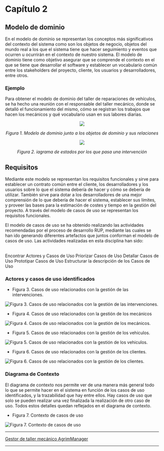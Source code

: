 # Capítulo 2

## Modelo de dominio
En el modelo de dominio se representan los conceptos más significativos del contexto del sistema como son los objetos de negocio, objetos del mundo real a los que el sistema tiene que hacer seguimiento y eventos que ocurren u ocurrirán en el contexto de nuestro sistema. El modelo de dominio tiene como objetivo asegurar que se comprende el contexto en el que se tiene que desarrollar el software y establecer un vocabulario común entre los stakeholders del proyecto, cliente, los usuarios y desarrolladores, entre otros.

### Ejemplo
Para obtener el modelo de dominio del taller de reparaciones de vehículos, se ha hecho una reunión con el responsable del taller mecánico, donde se detalló el funcionamiento del mismo, cómo se registran los trabajos que hacen los mecánicos y qué vocabulario usan en sus labores diarias.

<p align="center">
  <img src="https://user-images.githubusercontent.com/22343642/226901522-95543eba-9204-4cbf-8344-11fc196ed6c0.png" />
</p>
<div align="center">
  <em>Figura 1. Modelo de dominio junto a los objetos de dominio y sus relaciones</em>
</div>

<p align="center">
  <img src="https://user-images.githubusercontent.com/22343642/226903056-48c5bc17-cba7-4fd3-88c9-a40d23616af1.png" />
</p>
<div align="center">
  <em>Figura 2. iagrama de estados por los que pasa una intervención</em>
</div>

## Requisitos
Mediante este modelo se representan los requisitos funcionales y sirve para establecer un contrato común entre el cliente, los desarrolladores y los usuarios sobre lo que el sistema debería de hacer y cómo se debería de utilizar. También sirve para dotar a los desarrolladores de una mejor comprensión de lo que debería de hacer el sistema, establecer sus límites, y proveer las bases para la estimación de costes y tiempo en la gestión del proyecto. A través del modelo de casos de uso se representan los requisitos funcionales.

El modelo de casos de uso se ha obtenido realizando las actividades recomendadas por el proceso de desarrollo RUP, mediante las cuales se han ido generando diferentes artefactos que juntos conforman el modelo de casos de uso. Las actividades realizadas en esta disciplina han sido:

|||
-|-
Encontrar Actores y Casos de Uso
Priorizar Casos de Uso
Detallar Casos de Uso
Prototipar Casos de Uso
Estructurar la descripción de los Casos de Uso

### Actores y casos de uso identificados

* Figura 3. Casos de uso relacionados con la gestión de las intervenciones.

![Figura 3. Casos de uso relacionados con la gestión de las intervenciones.](https://user-images.githubusercontent.com/22343642/226904201-b239a26c-31e6-4403-af75-c3126b204f74.png)

* Figura 4. Casos de uso relacionados con la gestión de los mecánicos

![Figura 4. Casos de uso relacionados con la gestión de los mecánicos.](https://user-images.githubusercontent.com/22343642/226904323-03dd3e03-68f8-4f6c-951f-dfad54957255.png)

* Figura 5. Casos de uso relacionados con la gestión de los vehiculos.

![Figura 5. Casos de uso relacionados con la gestión de los vehiculos.](https://user-images.githubusercontent.com/22343642/226904360-b42041c6-2a80-4321-9337-f16c13f75d60.png)

* Figura 6. Casos de uso relacionados con la gestión de los clientes.

![Figura 6. Casos de uso relacionados con la gestión de los clientes.](https://user-images.githubusercontent.com/22343642/226904390-0b18d1d4-28ac-448d-92ed-3fc428f754d0.png)

### Diagrama de Contexto

El diagrama de contexto nos permite ver de una manera más general todo lo que se permite hacer en el sistema en función de los casos de uso identificados, y la trazabilidad que hay entre ellos. Hay casos de uso que solo se pueden realizar una vez finalizada la realización de otro caso de uso. Todos estos detalles quedan reflejados en el diagrama de contexto.

* Figura 7. Contexto de casos de uso

![Figura 7. Contexto de casos de uso](https://user-images.githubusercontent.com/22343642/226904785-9d476899-8937-4813-91b5-935f02f828db.png)

***
[Gestor de taller mecánico AgrimManager](https://www.notion.so/Gestor-de-taller-mec-nico-AgrimManager-a8d44826c2494e15bcb235fc1019938d#cd1d79dbac4146888d6f57438e934567)
***
